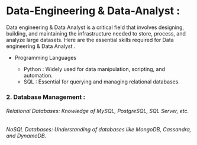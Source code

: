 # Data-Engineering & Data-Analyst :
Data engineering & Data Analyst is a critical field that involves designing, building, and maintaining the infrastructure needed to store, process, and analyze large datasets. Here are the essential skills required for Data engineering & Data Analyst .

<ul>
        <li>Programming Languages</li>
        <ul>
            <li>Python : Widely used for data manipulation, scripting, and automation.</li>
            <li>SQL : Essential for querying and managing relational databases.</li>
        </ul>
</ul>
<h3>2. Database Management : </h3>
<h6>Relational Databases: Knowledge of MySQL, PostgreSQL, SQL Server, etc.<h6>
<h6>NoSQL Databases: Understanding of databases like MongoDB, Cassandra, and DynamoDB.<h6>
